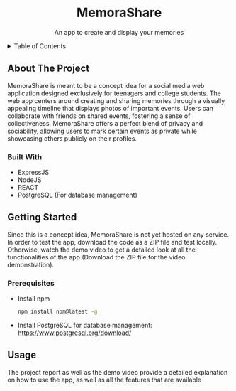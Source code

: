 <a name="readme-top"></a>
<br />
<h1 align="center">MemoraShare</h1>

  <p align="center">
    An app to create and display your memories
  </p>

<!-- TABLE OF CONTENTS -->
<details>
  <summary>Table of Contents</summary>
  <ol>
    <li>
      <a href="#about-the-project">About The Project</a>
      <ul>
        <li><a href="#built-with">Built With</a></li>
      </ul>
    </li>
    <li>
      <a href="#getting-started">Getting Started</a>
      <ul>
        <li><a href="#prerequisites">Prerequisites</a></li>
      </ul>
    </li>
    <li><a href="#usage">Usage</a></li>
  </ol>
</details>

<!-- ABOUT THE PROJECT -->
## About The Project
MemoraShare is meant to be a concept idea for a social media web application designed exclusively for teenagers and college students. The web app centers around creating and sharing memories through a visually appealing timeline that displays photos of important events. Users can collaborate with friends on shared events, fostering a sense of collectiveness. MemoraShare offers a perfect blend of privacy and sociability, allowing users to mark certain events as private while showcasing others publicly on their profiles.

### Built With
* ExpressJS
* NodeJS
* REACT
* PostgreSQL (For database management)



<!-- GETTING STARTED -->
## Getting Started
Since this is a concept idea, MemoraShare is not yet hosted on any service. In order to test the app, download the code as a ZIP file and test locally. Otherwise, watch the demo video to get a detailed look at all the functionalities of the app (Download the ZIP file for the video demonstration).

### Prerequisites
* Install npm
  ```sh
  npm install npm@latest -g
  ```
* Install PostgreSQL for database management: https://www.postgresql.org/download/

<!-- USAGE EXAMPLES -->
## Usage
The project report as well as the demo video provide a detailed explanation on how to use the app, as well as all the features that are available
